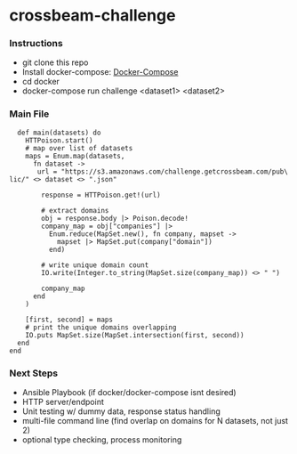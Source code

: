 # crossbeam-challenge

### Instructions
* git clone this repo
* Install docker-compose: [Docker-Compose](https://docs.docker.com/compose/install/)
* cd docker
* docker-compose run challenge \<dataset1\> \<dataset2\>


### Main File

```defmodule Challenge do                                                 
  def main(datasets) do                                                
    HTTPoison.start()                                                  
    # map over list of datasets                                        
    maps = Enum.map(datasets,                                          
      fn dataset ->                                                    
       url = "https://s3.amazonaws.com/challenge.getcrossbeam.com/pub\
lic/" <> dataset <> ".json"                                            
                                                                       
        response = HTTPoison.get!(url)                                 
                                                                       
        # extract domains                                              
        obj = response.body |> Poison.decode!                          
        company_map = obj["companies"] |>                              
          Enum.reduce(MapSet.new(), fn company, mapset ->              
            mapset |> MapSet.put(company["domain"])                    
          end)                                                         
                                                                       
        # write unique domain count                                    
        IO.write(Integer.to_string(MapSet.size(company_map)) <> " ")   
                                                                       
        company_map                                                    
      end                                                              
    )                                                                  
                                                                       
    [first, second] = maps                                             
    # print the unique domains overlapping                             
    IO.puts MapSet.size(MapSet.intersection(first, second))            
  end                                                                  
end
```

### Next Steps
* Ansible Playbook (if docker/docker-compose isnt desired)
* HTTP server/endpoint
* Unit testing w/ dummy data, response status handling
* multi-file command line (find overlap on domains for N datasets, not just 2)
* optional type checking, process monitoring
